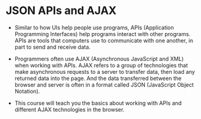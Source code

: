 # JSON APIs and AJAX

* Similar to how UIs help people use programs, APIs (Application Programming Interfaces) help programs interact with other programs. APIs are tools that computers use to communicate with one another, in part to send and receive data.

* Programmers often use AJAX (Asynchronous JavaScript and XML) when working with APIs. AJAX refers to a group of technologies that make asynchronous requests to a server to transfer data, then load any returned data into the page. And the data transferred between the browser and server is often in a format called JSON (JavaScript Object Notation).

* This course will teach you the basics about working with APIs and different AJAX technologies in the browser.